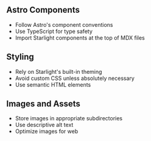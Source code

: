 ## Astro Components

- Follow Astro's component conventions
- Use TypeScript for type safety
- Import Starlight components at the top of MDX files

## Styling

- Rely on Starlight's built-in theming
- Avoid custom CSS unless absolutely necessary
- Use semantic HTML elements

## Images and Assets

- Store images in appropriate subdirectories
- Use descriptive alt text
- Optimize images for web

